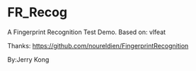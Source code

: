 # FR_Recog
A Fingerprint Recognition Test Demo.
Based on:
vlfeat

Thanks:
https://github.com/noureldien/FingerprintRecognition

By:Jerry Kong
